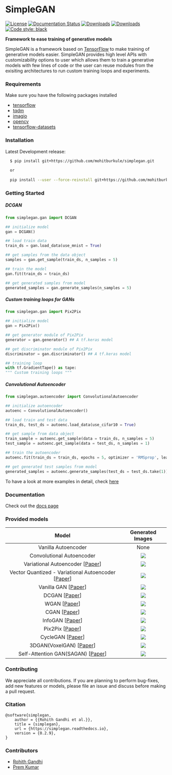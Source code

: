 # SimpleGAN

[![License](http://img.shields.io/badge/license-MIT-brightgreen.svg?style=flat)](LICENSE) [![Documentation Status](https://readthedocs.org/projects/simplegan/badge/?version=latest)](https://simplegan.readthedocs.io/en/latest/?badge=latest) [![Downloads](https://pepy.tech/badge/simplegan)](https://pepy.tech/project/simplegan) [![Downloads](https://pepy.tech/badge/simplegan/month)](https://pepy.tech/project/simplegan/month) [![Code style: black](https://img.shields.io/badge/code%20style-black-000000.svg)](https://github.com/psf/black)

**Framework to ease training of generative models**

SimpleGAN is a framework based on [TensorFlow](https://www.tensorflow.org/) to make training of generative models easier. SimpleGAN provides high level APIs with customizability options to user which allows them to train a generative models with few lines of code or the user can reuse modules from the exisiting architectures to run custom training loops and experiments.

### Requirements

Make sure you have the following packages installed

- [tensorflow](https://www.tensorflow.org/install)
- [tqdm](https://github.com/tqdm/tqdm#latest-pypi-stable-release)
- [imagio](https://pypi.org/project/imageio/)
- [opencv](https://pypi.org/project/opencv-python/)
- [tensorflow-datasets](https://www.tensorflow.org/datasets/overview#installation)

### Installation


Latest Development release:

```bash
  $ pip install git+https://github.com/mohitburkule/simplegan.git
  
  or 
  
  pip install --user --force-reinstall git+https://github.com/mohitburkule/simplegan.git
```

### Getting Started

##### DCGAN

```python
from simplegan.gan import DCGAN

## initialize model
gan = DCGAN()

## load train data
train_ds = gan.load_data(use_mnist = True)

## get samples from the data object
samples = gan.get_sample(train_ds, n_samples = 5)

## train the model
gan.fit(train_ds = train_ds)

## get generated samples from model
generated_samples = gan.generate_samples(n_samples = 5)
```

##### Custom training loops for GANs

```python
from simplegan.gan import Pix2Pix

## initialize model
gan = Pix2Pix()

## get generator module of Pix2Pix
generator = gan.generator() ## A tf.keras model

## get discriminator module of Pix2Pix
discriminator = gan.discriminator() ## A tf.keras model

## training loop
with tf.GradientTape() as tape:
""" Custom training loops """
```

##### Convolutional Autoencoder

```python
from simplegan.autoencoder import ConvolutionalAutoencoder

## initialize autoencoder
autoenc = ConvolutionalAutoencoder()

## load train and test data
train_ds, test_ds = autoenc.load_data(use_cifar10 = True)

## get sample from data object
train_sample = autoenc.get_sample(data = train_ds, n_samples = 5)
test_sample = autoenc.get_sample(data = test_ds, n_samples = 1)

## train the autoencoder
autoenc.fit(train_ds = train_ds, epochs = 5, optimizer = 'RMSprop', learning_rate = 0.002)

## get generated test samples from model
generated_samples = autoenc.generate_samples(test_ds = test_ds.take(1))
```

To have a look at more examples in detail, check [here](examples)

### Documentation

Check out the [docs page](https://simplegan.readthedocs.io/en/latest/)

### Provided models

|                                         Model                                          |                                 Generated Images                                  |
| :------------------------------------------------------------------------------------: | :-------------------------------------------------------------------------------: |
|                                  Vanilla Autoencoder                                   |                                       None                                        |
|                               Convolutional Autoencoder                                | ![](https://github.com/grohith327/simplegan/blob/master/assets/mnist_conv_ae.png) |
|           Variational Autoencoder [[Paper](https://arxiv.org/abs/1312.6114)]           |     ![](https://github.com/grohith327/simplegan/blob/master/assets/vae.jpeg)      |
| Vector Quantized - Variational Autoencoder [[Paper](https://arxiv.org/abs/1711.00937)] |    ![](https://github.com/grohith327/simplegan/blob/master/assets/vq_vae.png)     |
|                 Vanilla GAN [[Paper](https://arxiv.org/abs/1406.2661)]                 |      ![](https://github.com/grohith327/simplegan/blob/master/assets/GAN.png)      |
|                   DCGAN [[Paper](https://arxiv.org/abs/1511.06434)]                    |     ![](https://github.com/grohith327/simplegan/blob/master/assets/DCGAN.png)     |
|                    WGAN [[Paper](https://arxiv.org/abs/1701.07875)]                    |     ![](https://github.com/grohith327/simplegan/blob/master/assets/WGAN.png)      |
|                    CGAN [[Paper](https://arxiv.org/abs/1411.1784)]                     |     ![](https://github.com/grohith327/simplegan/blob/master/assets/CGAN.png)      |
|                  InfoGAN [[Paper](https://arxiv.org/abs/1606.03657)]                   |    ![](https://github.com/grohith327/simplegan/blob/master/assets/InfoGAN.png)    |
|                  Pix2Pix [[Paper](https://arxiv.org/abs/1611.07004)]                   |    ![](https://github.com/grohith327/simplegan/blob/master/assets/Pix2Pix.png)    |
|                  CycleGAN [[Paper](https://arxiv.org/abs/1703.10593)]                  |   ![](https://github.com/grohith327/simplegan/blob/master/assets/CycleGAN.png)    |
|      3DGAN(VoxelGAN) [[Paper](http://3dgan.csail.mit.edu/papers/3dgan_nips.pdf)]       |     ![](https://github.com/grohith327/simplegan/blob/master/assets/3DGAN.png)     |
|       Self-Attention GAN(SAGAN) [[Paper](https://arxiv.org/pdf/1805.08318.pdf)]        |     ![](https://github.com/grohith327/simplegan/blob/master/assets/SAGAN.png)     |

### Contributing

We appreciate all contributions. If you are planning to perform bug-fixes, add new features or models, please file an issue and discuss before making a pull request.

### Citation

```
@software{simplegan,
    author = {{Rohith Gandhi et al.}},
    title = {simplegan},
    url = {https://simplegan.readthedocs.io},
    version = {0.2.9},
}
```

### Contributors

- [Rohith Gandhi](https://github.com/grohith327)
- [Prem Kumar](https://github.com/Prem-kumar27)
